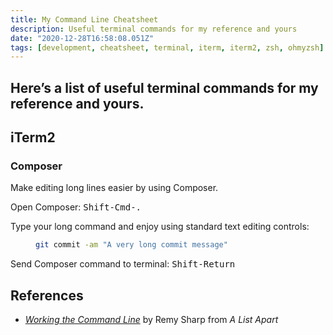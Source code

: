 ```yaml
---
title: My Command Line Cheatsheet
description: Useful terminal commands for my reference and yours
date: "2020-12-28T16:58:08.051Z"
tags: [development, cheatsheet, terminal, iterm, iterm2, zsh, ohmyzsh]
---
```

Here’s a list of useful terminal commands for my reference and yours.
---

## iTerm2

### Composer

Make editing long lines easier by using Composer. 

Open Composer: <kbd class="block">Shift-Cmd-.</kbd>

Type your long command and enjoy using standard text editing controls:

<figure>  

``` bash
git commit -am "A very long commit message"
```

</figure>

Send Composer command to terminal: <kbd class="block">Shift-Return</kbd> 


## References

- [_Working the Command Line_](https://abookapart.com/products/working-the-command-line) by Remy Sharp from _A List Apart_
